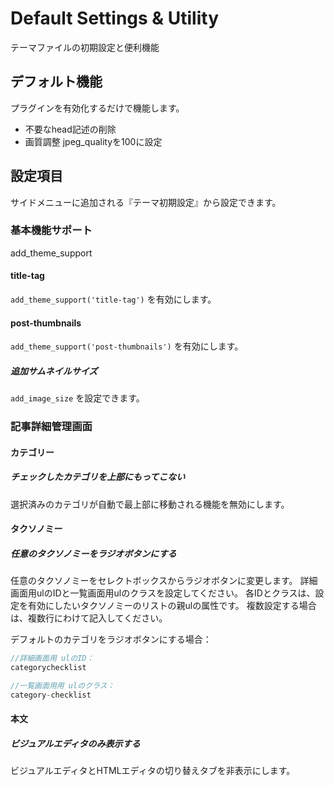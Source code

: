 # Default Settings & Utility

テーマファイルの初期設定と便利機能

## デフォルト機能

プラグインを有効化するだけで機能します。

- 不要なhead記述の削除
- 画質調整 jpeg_qualityを100に設定

## 設定項目

サイドメニューに追加される『テーマ初期設定』から設定できます。

### 基本機能サポート

add_theme_support

#### title-tag

`add_theme_support('title-tag')`  を有効にします。

#### post-thumbnails

`add_theme_support('post-thumbnails')`  を有効にします。

##### 追加サムネイルサイズ

`add_image_size` を設定できます。

### 記事詳細管理画面

#### カテゴリー

##### チェックしたカテゴリを上部にもってこない

選択済みのカテゴリが自動で最上部に移動される機能を無効にします。

#### タクソノミー

##### 任意のタクソノミーをラジオボタンにする

任意のタクソノミーをセレクトボックスからラジオボタンに変更します。
詳細画面用ulのIDと一覧画面用ulのクラスを設定してください。
各IDとクラスは、設定を有効にしたいタクソノミーのリストの親ulの属性です。
複数設定する場合は、複数行にわけて記入してください。

デフォルトのカテゴリをラジオボタンにする場合：

```javascript
//詳細画面用 ulのID：
categorychecklist

//一覧画面用用 ulのクラス：
category-checklist
```

#### 本文

##### ビジュアルエディタのみ表示する

ビジュアルエディタとHTMLエディタの切り替えタブを非表示にします。

